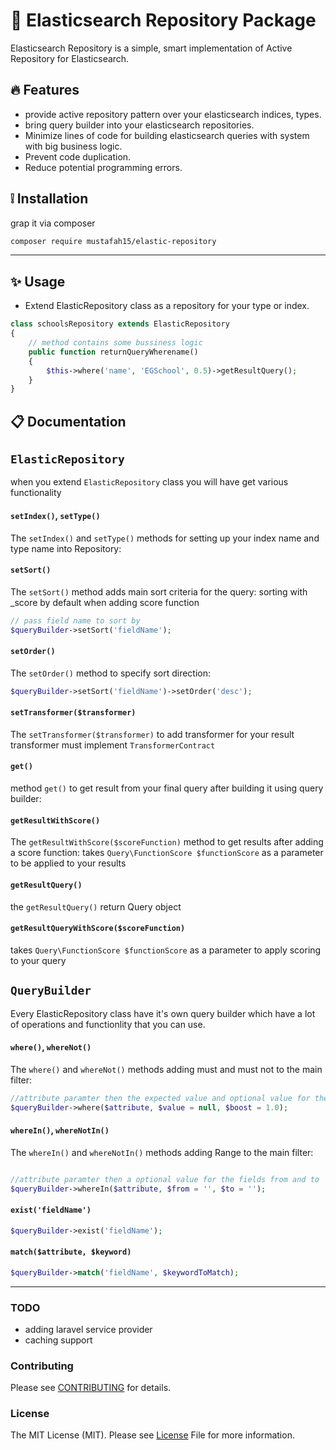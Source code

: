 # :tada: Elasticsearch Repository Package

Elasticsearch Repository is a simple, smart implementation of Active Repository for Elasticsearch.

## :fire: Features

- provide active repository pattern over your elasticsearch indices, types.
- bring query builder into your elasticsearch repositories.
- Minimize lines of code for building elasticsearch queries with system with big business logic.
- Prevent code duplication.
- Reduce potential programming errors.


## :grey_exclamation: Installation

 grap it via composer

```bash
composer require mustafah15/elastic-repository

```

---
## :sparkles: Usage

- Extend ElasticRepository class as a repository for your type or index.

```php
class schoolsRepository extends ElasticRepository 
{
    // method contains some bussiness logic 
    public function returnQueryWherename()
    {
        $this->where('name', 'EGSchool', 0.5)->getResultQuery();
    }
}
```

##  :clipboard: Documentation 

## `ElasticRepository`
when you extend `ElasticRepository` class you will have get various functionality

#### `setIndex()`, `setType()`

The `setIndex()` and `setType()` methods for setting up your index name and type name into Repository:

#### `setSort()`

The `setSort()` method adds main sort criteria for the query:
sorting with _score by default when adding score function

```php
// pass field name to sort by 
$queryBuilder->setSort('fieldName');
```

#### `setOrder()`
The `setOrder()` method to specify sort direction:
```php
$queryBuilder->setSort('fieldName')->setOrder('desc');
```

#### `setTransformer($transformer)`
The `setTransformer($transformer)` to add transformer for your result transformer must implement `TransformerContract`

#### `get()`
method `get()` to get result from your final query after building it using query builder:

#### `getResultWithScore()`
The `getResultWithScore($scoreFunction)` method to get results after adding a score function:
takes `Query\FunctionScore $functionScore` as a parameter to be applied to your results

#### `getResultQuery()`

the `getResultQuery()` return Query object

#### `getResultQueryWithScore($scoreFunction)`

takes `Query\FunctionScore $functionScore` as a parameter to apply scoring to your query

## `QueryBuilder`

Every ElasticRepository class have it's own query builder which have a lot of operations and functionlity that you can use.

#### `where()`, `whereNot()`

The `where()` and `whereNot()` methods adding must and must not to the main filter:

```php
//attribute paramter then the expected value and optional value for the field boost
$queryBuilder->where($attribute, $value = null, $boost = 1.0);
```

#### `whereIn()`, `whereNotIn()`

The `whereIn()` and `whereNotIn()` methods adding Range to the main filter:
```php

//attribute paramter then a optional value for the fields from and to
$queryBuilder->whereIn($attribute, $from = '', $to = '');
```

#### `exist('fieldName')`
```php
$queryBuilder->exist('fieldName');
```

#### `match($attribute, $keyword)`
```php
$queryBuilder->match('fieldName', $keywordToMatch);
```

---
### TODO
- adding laravel service provider
- caching support

### Contributing
Please see [CONTRIBUTING](https://github.com/mustafah15/elastic-repository/blob/master/CONTRIBUTING.md) for details.

### License
The MIT License (MIT). Please see [License](https://github.com/mustafah15/elastic-repository/blob/master/LICENCE) File for more information.
